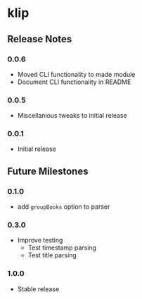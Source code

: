 klip
=====

Release Notes
-------------

### 0.0.6

 * Moved CLI functionality to made module
 * Document CLI functionality in README

### 0.0.5

 * Miscellanious tweaks to initial release


### 0.0.1

 * Initial release

Future Milestones
-----------------

### 0.1.0

 - add `groupBooks` option to parser

### 0.3.0

 - Improve testing
 	- Test timestamp parsing
 	- Test title parsing

### 1.0.0

- Stable release


